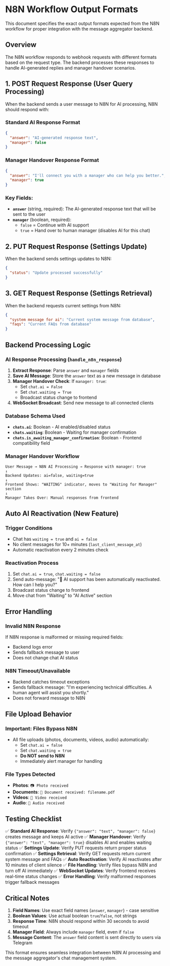 # N8N Workflow Output Formats

This document specifies the exact output formats expected from the N8N workflow for proper integration with the message aggregator backend.

## Overview

The N8N workflow responds to webhook requests with different formats based on the request type. The backend processes these responses to handle AI-generated replies and manager handover scenarios.

## 1. POST Request Response (User Query Processing)

When the backend sends a user message to N8N for AI processing, N8N should respond with:

### Standard AI Response Format
```json
{
  "answer": "AI-generated response text",
  "manager": false
}
```

### Manager Handover Response Format  
```json
{
  "answer": "I'll connect you with a manager who can help you better.",
  "manager": true
}
```

### Key Fields:
- **`answer`** (string, required): The AI-generated response text that will be sent to the user
- **`manager`** (boolean, required): 
  - `false` = Continue with AI support
  - `true` = Hand over to human manager (disables AI for this chat)

## 2. PUT Request Response (Settings Update)

When the backend sends settings updates to N8N:

```json
{
  "status": "Update processed successfully"
}
```

## 3. GET Request Response (Settings Retrieval)

When the backend requests current settings from N8N:

```json
{
  "system message for ai": "Current system message from database",
  "faqs": "Current FAQs from database"
}
```

## Backend Processing Logic

### AI Response Processing (`handle_n8n_response`)
1. **Extract Response**: Parse `answer` and `manager` fields
2. **Save AI Message**: Store the `answer` text as a new message in database
3. **Manager Handover Check**: If `manager: true`:
   - Set `chat.ai = False`
   - Set `chat.waiting = True`
   - Broadcast status change to frontend
4. **WebSocket Broadcast**: Send new message to all connected clients

### Database Schema Used
- **`chats.ai`**: Boolean - AI enabled/disabled status
- **`chats.waiting`**: Boolean - Waiting for manager confirmation
- **`chats.is_awaiting_manager_confirmation`**: Boolean - Frontend compatibility field

### Manager Handover Workflow
```
User Message → N8N AI Processing → Response with manager: true
↓
Backend Updates: ai=false, waiting=true
↓
Frontend Shows: "WAITING" indicator, moves to "Waiting for Manager" section
↓
Manager Takes Over: Manual responses from frontend
```

## Auto AI Reactivation (New Feature)

### Trigger Conditions
- Chat has `waiting = true` and `ai = false`
- No client messages for 10+ minutes (`last_client_message_at`)
- Automatic reactivation every 2 minutes check

### Reactivation Process
1. Set `chat.ai = true`, `chat.waiting = false`
2. Send auto-message: "🤖 AI support has been automatically reactivated. How can I help you?"
3. Broadcast status change to frontend
4. Move chat from "Waiting" to "AI Active" section

## Error Handling

### Invalid N8N Response
If N8N response is malformed or missing required fields:
- Backend logs error
- Sends fallback message to user
- Does not change chat AI status

### N8N Timeout/Unavailable
- Backend catches timeout exceptions
- Sends fallback message: "I'm experiencing technical difficulties. A human agent will assist you shortly."
- Does not forward message to N8N

## File Upload Behavior

### Important: Files Bypass N8N
- All file uploads (photos, documents, videos, audio) automatically:
  - Set `chat.ai = false` 
  - Set `chat.waiting = true`
  - **Do NOT send to N8N**
  - Immediately alert manager for handling

### File Types Detected
- **Photos**: `📷 Photo received`
- **Documents**: `📎 Document received: filename.pdf`
- **Videos**: `🎥 Video received`
- **Audio**: `🎵 Audio received`

## Testing Checklist

✅ **Standard AI Response**: Verify `{"answer": "text", "manager": false}` creates message and keeps AI active
✅ **Manager Handover**: Verify `{"answer": "text", "manager": true}` disables AI and enables waiting status
✅ **Settings Update**: Verify PUT requests return proper status confirmation
✅ **Settings Retrieval**: Verify GET requests return current system message and FAQs
✅ **Auto Reactivation**: Verify AI reactivates after 10 minutes of client silence
✅ **File Handling**: Verify files bypass N8N and turn off AI immediately
✅ **WebSocket Updates**: Verify frontend receives real-time status changes
✅ **Error Handling**: Verify malformed responses trigger fallback messages

## Critical Notes

1. **Field Names**: Use exact field names (`answer`, `manager`) - case sensitive
2. **Boolean Values**: Use actual boolean `true`/`false`, not strings
3. **Response Time**: N8N should respond within 30 seconds to avoid timeout
4. **Manager Field**: Always include `manager` field, even if `false`
5. **Message Content**: The `answer` field content is sent directly to users via Telegram

This format ensures seamless integration between N8N AI processing and the message aggregator's chat management system.
